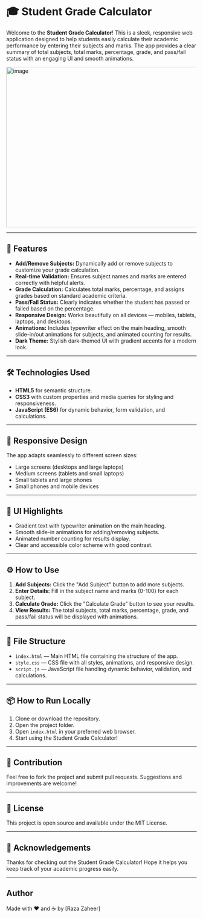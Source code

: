 # 🎓 Student Grade Calculator

Welcome to the **Student Grade Calculator**! This is a sleek, responsive web application designed to help students easily calculate their academic performance by entering their subjects and marks. The app provides a clear summary of total subjects, total marks, percentage, grade, and pass/fail status with an engaging UI and smooth animations.

<img width="727" height="423" alt="image" src="https://github.com/user-attachments/assets/57c7f2b3-3a06-4e81-865d-f24d393e3dab" />

---

## 🚀 Features

- **Add/Remove Subjects:** Dynamically add or remove subjects to customize your grade calculation.
- **Real-time Validation:** Ensures subject names and marks are entered correctly with helpful alerts.
- **Grade Calculation:** Calculates total marks, percentage, and assigns grades based on standard academic criteria.
- **Pass/Fail Status:** Clearly indicates whether the student has passed or failed based on the percentage.
- **Responsive Design:** Works beautifully on all devices — mobiles, tablets, laptops, and desktops.
- **Animations:** Includes typewriter effect on the main heading, smooth slide-in/out animations for subjects, and animated counting for results.
- **Dark Theme:** Stylish dark-themed UI with gradient accents for a modern look.

---

## 🛠️ Technologies Used

- **HTML5** for semantic structure.
- **CSS3** with custom properties and media queries for styling and responsiveness.
- **JavaScript (ES6)** for dynamic behavior, form validation, and calculations.

---

## 📱 Responsive Design

The app adapts seamlessly to different screen sizes:

- Large screens (desktops and large laptops)
- Medium screens (tablets and small laptops)
- Small tablets and large phones
- Small phones and mobile devices

---

## 🎨 UI Highlights

- Gradient text with typewriter animation on the main heading.
- Smooth slide-in animations for adding/removing subjects.
- Animated number counting for results display.
- Clear and accessible color scheme with good contrast.

---

## ⚙️ How to Use

1. **Add Subjects:** Click the "Add Subject" button to add more subjects.
2. **Enter Details:** Fill in the subject name and marks (0-100) for each subject.
3. **Calculate Grade:** Click the "Calculate Grade" button to see your results.
4. **View Results:** The total subjects, total marks, percentage, grade, and pass/fail status will be displayed with animations.

---

## 🧩 File Structure

- `index.html` — Main HTML file containing the structure of the app.
- `style.css` — CSS file with all styles, animations, and responsive design.
- `script.js` — JavaScript file handling dynamic behavior, validation, and calculations.

---

## 📦 How to Run Locally

1. Clone or download the repository.
2. Open the project folder.
3. Open `index.html` in your preferred web browser.
4. Start using the Student Grade Calculator!

---

## 🤝 Contribution

Feel free to fork the project and submit pull requests. Suggestions and improvements are welcome!

---

## 📄 License

This project is open source and available under the MIT License.

---

## 🙏 Acknowledgements

Thanks for checking out the Student Grade Calculator! Hope it helps you keep track of your academic progress easily.

---
## Author

Made with ❤️ and ☕ by [Raza Zaheer]
